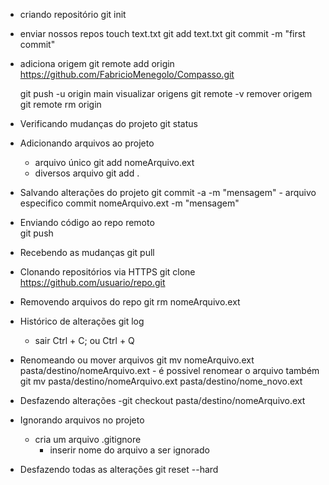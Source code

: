 - criando repositório
    git init

- enviar nossos repos
    touch text.txt
    git add text.txt
    git commit -m "first commit"
- adiciona origem
    git remote add origin https://github.com/FabricioMenegolo/Compasso.git
    
    git push -u origin main
            visualizar origens
            git remote -v
        remover origem
            git remote rm origin

- Verificando mudanças do projeto
    git status

- Adicionando arquivos ao projeto
    - arquivo único
        git add nomeArquivo.ext
    - diversos arquivo
        git add .

- Salvando alterações do projeto
    git commit -a -m "mensagem"
        - arquivo especifico
            commit nomeArquivo.ext -m "mensagem"
            
- Enviando código ao repo remoto    
    git push

- Recebendo as mudanças
    git pull

- Clonando repositórios via HTTPS
    git clone https://github.com/usuario/repo.git

- Removendo arquivos do repo
    git rm nomeArquivo.ext

- Histórico de alterações
    git log
    - sair
        Ctrl + C; ou
        Ctrl + Q


- Renomeando ou mover arquivos
    git mv nomeArquivo.ext pasta/destino/nomeArquivo.ext
        - é possivel renomear o arquivo também
            git mv pasta/destino/nomeArquivo.ext pasta/destino/nome_novo.ext

- Desfazendo alterações
    -git checkout pasta/destino/nomeArquivo.ext

- Ignorando arquivos no projeto
    - cria um arquivo
        .gitignore
        - inserir nome do arquivo a ser ignorado

- Desfazendo todas as alterações
    git reset --hard